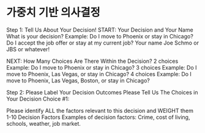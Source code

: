 # 가중치 기반 의사결정


Step 1: Tell Us About Your Decision!
START: Your Decision and Your Name
What is your decision?
Example: Do I move to Phoenix or stay in Chicago?
Do I accept the job offer or stay at my current job?
Your name
Joe Schmo or JBS or whatever!


NEXT: How Many Choices Are There Within the Decision?
2 choices Example:
Do I move to Phoenix or stay in Chicago?
3 choices Example:
Do I move to Phoenix, Las Vegas, or stay in Chicago?
4 choices Example:
Do I move to Phoenix, Las Vegas, Boston, or stay in Chicago?


Step 2: Please Label Your Decision Outcomes
Please Tell Us The Choices in Your Decision
Choice #1: 


Please identify ALL the factors relevant to this decision and WEIGHT them 1-10
Decision Factors
Examples of decision factors:
Crime, cost of living, schools, weather, job market.